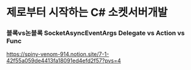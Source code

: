 # 제로부터 시작하는 C# 소켓서버개발 

### 블록vs논블록 SocketAsyncEventArgs Delegate vs Action vs Func 
https://spiny-venom-914.notion.site/7-1-42f55a059de4413fa18091ed4efd2f57?pvs=4
